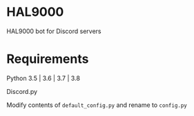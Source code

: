 # HAL9000
HAL9000 bot for Discord servers

# Requirements
Python 3.5 | 3.6 | 3.7 | 3.8

Discord.py

Modify contents of `default_config.py` and rename to `config.py`
